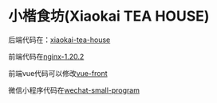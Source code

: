 # 小楷食坊(Xiaokai TEA HOUSE)

后端代码在：[xiaokai-tea-house](https://github.com/DuZKai/xiaokai-tea-house-completed/tree/main/xiaokai-tea-house)

前端代码在[nginx-1.20.2](https://github.com/DuZKai/xiaokai-tea-house-completed/tree/main/nginx-1.20.2)

前端vue代码可以修改[vue-front](https://github.com/DuZKai/xiaokai-tea-house-completed/tree/main/vue-front)

微信小程序代码在[wechat-small-program](https://github.com/DuZKai/xiaokai-tea-house-completed/tree/main/wechat-small-program)


